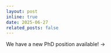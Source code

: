 ```yaml
---
layout: post
inline: true
date: 2025-06-27
related_posts: false
---
```


We have a new PhD position available! -> [<i class="fa-solid fa-newspaper"></i>](https://www.chalmers.se/en/about-chalmers/work-with-us/vacancies/?rmpage=job&rmjob=14069&rmlang=UK)